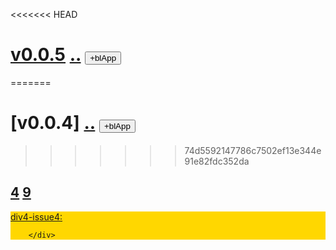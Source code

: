<<<<<<< HEAD
# [v0.0.5](https://github.com/jeremyjia/Games/edit/master/issues/readme.md) [..](..) <button id="id_btn_4_blApp">+blApp</button>
=======
# [v0.0.4] [..](..) <button id="id_btn_4_blApp">+blApp</button>
>>>>>>> 74d5592147786c7502ef13e344e91e82fdc352da
## [4](4) [9](9)

<div id="id_div_4_issue4" style="background:gold">
			<a href="https://github.com/jeremyjia/Games/issues/4" target="_blank">
				div4-issue4:
			</a>
		
		</div>

<script src="https://littleflute.github.io/JavaScript/w3.js"></script>
<script src="https://littleflute.github.io/JavaScript/blclass.js"></script>
<script src="https://littleflute.github.io/JavaScript/blApp.js"></script>
 
<script>
	bl$("id_btn_4_blApp").click();
	bl$("id_btn_4_blApp").click();
//*
	function _loadIssue (o) {     eval(o.body);   }
  	var url = "https://api.github.com/repos/jeremyjia/Games/issues/4";
  	w3.getHttpObject(url, _loadIssue ); 
//*/

</script>
